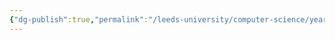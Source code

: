 ```yaml
---
{"dg-publish":true,"permalink":"/leeds-university/computer-science/year-2/operating-systems/revision/w9-memory-mangement/p6-page-replacement/"}
---
```



